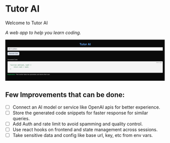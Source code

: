 # Tutor AI

Welcome to Tutor AI

_A web app to help you learn coding._

![Demo](screenshots/1.png "Demo")

## Few Improvements that can be done:

- [ ] Connect an AI model or service like OpenAI apis for better experience.
- [ ] Store the generated code snippets for faster response for similar queries.
- [ ] Add Auth and rate limit to avoid spamming and quality control.
- [ ] Use react hooks on frontend and state management across sessions.
- [ ] Take sensitive data and config like base url, key, etc from env vars.
